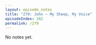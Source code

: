 ```yaml
---
layout: episode_notes
title: "279: John — My Sheep, My Voice"
episodeIndex: 282
permalink: /279
---
```

No notes yet.
